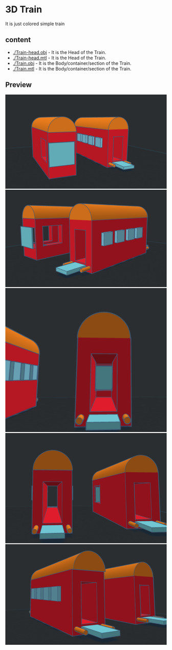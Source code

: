 # 3D Train
It is just colored simple train

## content
- [./Train-head.obj](./Train-head.obj) - It is the Head of the Train.
- [./Train-head.mtl](./Train-head.mtl) - It is the Head of the Train.
- [./Train.obj](./Train.obj) - It is the Body/container/section of the Train.
- [./Train.mtl](./Train.mtl) - It is the Body/container/section of the Train.

## Preview
![Preview 1](./Preview%20(1).png)
![Preview 2](./Preview%20(2).png)
![Preview 3](./Preview%20(3).png)
![Preview 4](./Preview%20(4).png)
![Preview 5](./Preview%20(5).png)
